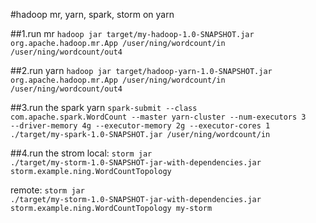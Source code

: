 #hadoop mr, yarn, spark, storm on yarn

##1.run mr
<code>hadoop jar target/my-hadoop-1.0-SNAPSHOT.jar org.apache.hadoop.mr.App /user/ning/wordcount/in /user/ning/wordcount/out4</code>

##2.run yarn
<code>hadoop jar target/hadoop-yarn-1.0-SNAPSHOT.jar org.apache.hadoop.mr.App /user/ning/wordcount/in /user/ning/wordcount/out4</code>

##3.run the spark yarn
<code>spark-submit --class com.apache.spark.WordCount --master yarn-cluster --num-executors 3 --driver-memory 4g --executor-memory 2g --executor-cores 1 ./target/my-spark-1.0-SNAPSHOT.jar /user/ning/wordcount/in</code>

##4.run the strom
local: <code>storm jar ./target/my-storm-1.0-SNAPSHOT-jar-with-dependencies.jar storm.example.ning.WordCountTopology</code>

remote: <code>storm jar ./target/my-storm-1.0-SNAPSHOT-jar-with-dependencies.jar storm.example.ning.WordCountTopology my-storm</code>
